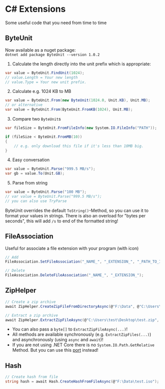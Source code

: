 # C# Extensions
Some useful code that you need from time to time

ByteUnit
---
Now available as a nuget package:   
`dotnet add package ByteUnit --version 1.0.2`

1. Calculate the length directly into the unit prefix which is appropriate:

```cs
var value = ByteUnit.FindUnit(1024);
// value.Length = Your new length
// value.Type = Your new unit prefix.
```

2. Calculate e.g. 1024 KB to MB

```cs
var value = ByteUnit.From(new ByteUnit(1024.0, Unit.KB), Unit.MB);
// or alternative
var value = ByteUnit.From(ByteUnit.FromKB(1024), Unit.MB);
```

3. Compare two `ByteUnit`s
```cs
var fileSize = ByteUnit.FromFileInfo(new System.IO.FileInfo("PATH"));

if (fileSize < ByteUnit.FromMB(10))
{
    // e.g. only download this file if it's less than 10MB big.
}
```

4. Easy conversation
```cs
var value = ByteUnit.Parse("999.5 MB/s");
var gb = value.To(Unit.GB);
```

5. Parse from string 
```cs
var value = ByteUnit.Parse("100 MB");
// var value = ByteUnit.Parse("999.5 MB/s");
// you can also use TryParse 
```

ByteUnit overrides the default `ToString()`-Method, so you can use it to format your values in strings. There is also an overload for "bytes per seconds", this will add `/s` to end of the formatted string!

FileAssociation
---

Useful for associate a file extension with your program (with icon)

```cs
// Add
FileAssociation.SetFileAssociation("_NAME_", "_EXTENSION_", "_PATH_TO_ICO", "_PATH_TO_EXE"); 

// Delete
FileAssociation.DeleteFileAssociation("_NAME_", "_EXTENSION_");
```

ZipHelper
---
```cs
// Create a zip archive
await ZipHelper.CreateZipFileFromDirectoryAsync(@"F:\Data", @"C:\Users\test\Desktop\test.zip");

// Extract a zip archive
await ZipHelper.ExtractZipFileAsync(@"C:\Users\test\Desktop\test.zip", @"F:\Data");
```
- You can also pass a `byte[]` to `ExtractZipFileAsync(...)`!
- All methods are available synchronously (e.g. `ExtractZipFiles(...)`) and asynchronously (using `async` and `await`)!
- If you are not using .NET Core there is no `System.IO.Path.GetRelative` Method. But you can use this [port](https://gist.github.com/antonKrouglov/07ccc117cb8c30ad8994446a86c062e5) instead!

Hash
---
```cs
// Create hash from file
string hash = await Hash.CreateHashFromFileAsync(@"F:\Data\test.iso");
```
